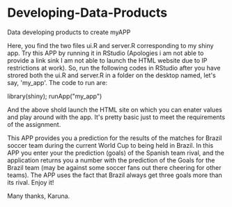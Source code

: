 Developing-Data-Products
========================
Data developing products to create myAPP

Here, you find the two files ui.R and server.R corresponding to my shiny app. Try this APP by running it in RStudio (Apologies i am not able to provide a link sink I am not able to launch the HTML website due to IP restrictions at work). So, run the following codes in RStudio after you have strored both the ui.R and server.R in a folder on the desktop named, let's say, 'my_app'. The code to run are:

library(shiny);
runApp("my_app")

And the above shold launch the HTML site on which you can enater values and play around with the app. It's pretty basic just to meet the requirements of the assignment.

This APP provides you a prediction for the results of the matches for Brazil soccer team during the current World Cup to 
being held in Brazil. In this APP you enter your the prediction (goals) of the Spanish team rival, and the application 
returns you a number with the prediction of the Goals for the Brazil team (may be against some soccer fans out there 
cheering for other teams). The APP uses the fact that Brazil always get three goals more than its rival. Enjoy it!

Many thanks,
Karuna.
